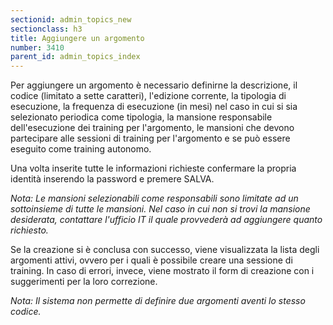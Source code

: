 ```yaml
---
sectionid: admin_topics_new
sectionclass: h3
title: Aggiungere un argomento
number: 3410
parent_id: admin_topics_index
---
```

Per aggiungere un argomento è necessario definirne la descrizione, il codice (limitato a sette caratteri), l'edizione corrente, la tipologia di esecuzione, la frequenza di esecuzione (in mesi) nel caso in cui si sia selezionato periodica come tipologia, la mansione responsabile dell'esecuzione dei training per l'argomento, le mansioni che devono partecipare alle sessioni di training per l'argomento e se può essere eseguito come training autonomo.

Una volta inserite tutte le informazioni richieste confermare la propria identità inserendo la password e premere SALVA.

_Nota: Le mansioni selezionabili come responsabili sono limitate ad un sottoinsieme di tutte le mansioni. Nel caso in cui non si trovi la mansione desiderata, contattare l'ufficio IT il quale provvederà ad aggiungere quanto richiesto._

Se la creazione si è conclusa con successo, viene visualizzata la lista degli argomenti attivi, ovvero per i quali è possibile creare una sessione di training. In caso di errori, invece, viene mostrato il form di creazione con i suggerimenti per la loro correzione.

_Nota: Il sistema non permette di definire due argomenti aventi lo stesso codice._
